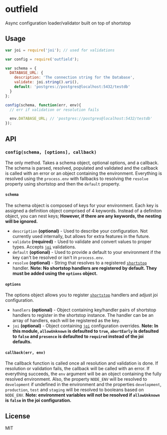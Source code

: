 # outfield
Async configuration loader/validator built on top of shortstop

## Usage

```js
var joi = require('joi'); // used for validations

var config = require('outfield');

var schema = {
  DATABASE_URL: {
    description: 'The connection string for the Database',
    validate: joi.string().uri(),
    default: 'postgres://postgres@localhost:5432/testdb'
  }
};

config(schema, function(err, env){
  // err if validation or resolution fails

  env.DATABASE_URL; // 'postgres://postgres@localhost:5432/testdb'
});
```

## API

### `config(schema, [options], callback)`

The only method. Takes a schema object, optional options, and a callback.
The schema is parsed, resolved, populated and validated and the callback
is called with an error or an object containing the environment.  Everything
is resolved using the `process.env` with fallbacks to resolving the `resolve`
property using shortstop and then the `default` property.

#### `schema`

The schema object is composed of keys for your environment. Each key is
assigned a definition object comprised of 4 keywords.
Instead of a definiton object, you can nest keys; __However, if there are
any keywords, the nesting will be ignored.__

* `description` __(optional)__ - Used to describe your configuration. Not currently used internally, but allows for extra features in the future.
* `validate` __(required)__ - Used to validate and convert values to proper types. Accepts [`joi`](https://github.com/hapijs/joi) validations.
* `default` __(optional)__ - Used to provide a default to your environment if the key can't be resolved or isn't in `process.env`.
* `resolve` __(optional)__ - String that resolves to a registered [`shortstop`](https://github.com/krakenjs/shortstop) handler.  __Note: No shortstop handlers are registered by default. They must be added using the `options` object.__

#### `options`

The options object allows you to register [`shortstop`](https://github.com/krakenjs/shortstop) handlers and adjust joi configuration.

* `handlers` __(optional)__ - Object containing key/handler pairs of shortstop handlers to register in the shortstop instance.  The handler can be an array of handlers, each will be registered as the key.
* `joi` __(optional)__ - Object containing [`joi`](https://github.com/hapijs/joi) configuration overrides.  __Note: In this module, `allowUnknown` is defaulted to `true`, `abortEarly` is defaulted to `false` and `presence` is defaulted to `required` instead of the joi defaults.__

#### `callback(err, env)`

The callback function is called once all resolution and validation is done.  If resolution or
validation fails, the callback will be called with an error.  If everything succeeds, the `env`
argument will be an object containing the fully resolved environment.  Also, the property
`NODE_ENV` will be resolved to `development` if undefined in the environment and the properties
`development`, `production`, `test` and `staging` will be resolved to booleans based on `NODE_ENV`.
__Note: environment variables will not be resolved if `allowUnknown` is `false` in the joi configuration.__

## License

MIT
